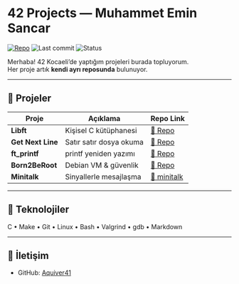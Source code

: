 # 42 Projects — Muhammet Emin Sancar

[![Repo](https://img.shields.io/badge/repo-Aquiver41%2F42-181717?logo=github)](https://github.com/Aquiver41/42)
![Last commit](https://img.shields.io/github/last-commit/Aquiver41/42)
![Status](https://img.shields.io/badge/status-active-success)

Merhaba! 42 Kocaeli’de yaptığım projeleri burada topluyorum.  
Her proje artık **kendi ayrı reposunda** bulunuyor.

---

## 📌 Projeler

| Proje        | Açıklama                       | Repo Link |
|--------------|-------------------------------|-----------|
| **Libft**    | Kişisel C kütüphanesi          | [🔗 Repo](https://github.com/Aquiver41/libft) |
| **Get Next Line** | Satır satır dosya okuma   | [🔗 Repo](https://github.com/Aquiver41/get_next_line) |
| **ft_printf**| printf yeniden yazımı          | [🔗 Repo](https://github.com/Aquiver41/ft_printf) |
| **Born2BeRoot** | Debian VM & güvenlik        | [🔗 Repo](https://github.com/Aquiver41/born2beroot) |
| **Minitalk** | Sinyallerle mesajlaşma         | [🔗 minitalk](https://github.com/Aquiver41/minitalk) |

---

## 🧰 Teknolojiler
C • Make • Git • Linux • Bash • Valgrind • gdb • Markdown

---

## 🚀 İletişim
- GitHub: [Aquiver41](https://github.com/Aquiver41)

